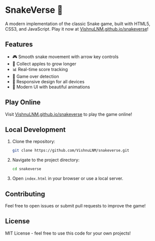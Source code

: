 # SnakeVerse 🐍

A modern implementation of the classic Snake game, built with HTML5, CSS3, and JavaScript. Play it now at [VishnuLNM.github.io/snakeverse](https://VishnuLNM.github.io/snakeverse)!

## Features
- 🎮 Smooth snake movement with arrow key controls
- 🍎 Collect apples to grow longer
- 📊 Real-time score tracking
- 🎯 Game over detection
- 📱 Responsive design for all devices
- 🎨 Modern UI with beautiful animations

## Play Online
Visit [VishnuLNM.github.io/snakeverse](https://VishnuLNM.github.io/snakeverse) to play the game online!

## Local Development
1. Clone the repository:
   ```bash
   git clone https://github.com/VishnuLNM/snakeverse.git
   ```
2. Navigate to the project directory:
   ```bash
   cd snakeverse
   ```
3. Open `index.html` in your browser or use a local server.

## Contributing
Feel free to open issues or submit pull requests to improve the game!

## License
MIT License - feel free to use this code for your own projects! 
